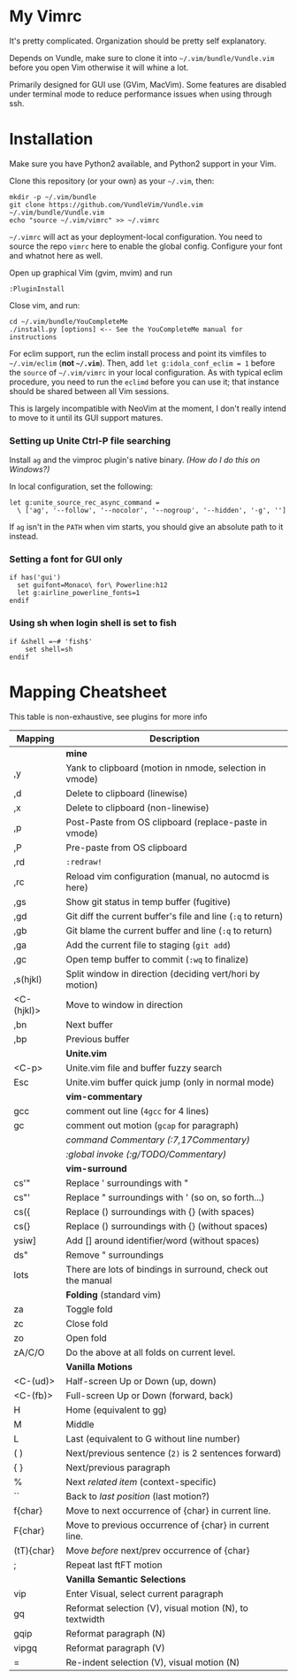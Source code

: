 # My Vimrc

It's pretty complicated. Organization should be pretty self explanatory.

Depends on Vundle, make sure to clone it into `~/.vim/bundle/Vundle.vim`
before you open Vim otherwise it will whine a lot.

Primarily designed for GUI use (GVim, MacVim). Some features are disabled
under terminal mode to reduce performance issues when using through ssh.

# Installation

Make sure you have Python2 available, and Python2 support in your Vim.

Clone this repository (or your own) as your `~/.vim`, then:

    mkdir -p ~/.vim/bundle
    git clone https://github.com/VundleVim/Vundle.vim ~/.vim/bundle/Vundle.vim
    echo "source ~/.vim/vimrc" >> ~/.vimrc

`~/.vimrc` will act as your deployment-local configuration. You need to source
the repo `vimrc` here to enable the global config. Configure your font and
whatnot here as well.

Open up graphical Vim (gvim, mvim) and run

    :PluginInstall

Close vim, and run:

    cd ~/.vim/bundle/YouCompleteMe
    ./install.py [options] <-- See the YouCompleteMe manual for instructions

For eclim support, run the eclim install process and point its vimfiles to
`~/.vim/eclim` (**not `~/.vim`**). Then, add `let g:idola_conf_eclim = 1`
before the `source` of `~/.vim/vimrc` in your local configuration. As with
typical eclim procedure, you need to run the `eclimd` before you can use it;
that instance should be shared between all Vim sessions.

This is largely incompatible with NeoVim at the moment, I don't really intend
to move to it until its GUI support matures.

### Setting up Unite Ctrl-P file searching

Install `ag` and the vimproc plugin's native binary. _(How do I do this on
Windows?)_

In local configuration, set the following:

    let g:unite_source_rec_async_command =
      \ ['ag', '--follow', '--nocolor', '--nogroup', '--hidden', '-g', '']

If `ag` isn't in the `PATH` when vim starts, you should give an absolute path
to it instead. 

### Setting a font for GUI only

    if has('gui')
      set guifont=Monaco\ for\ Powerline:h12
      let g:airline_powerline_fonts=1
    endif

### Using sh when login shell is set to fish

    if &shell =~# 'fish$'
        set shell=sh
    endif

# Mapping Cheatsheet

This table is non-exhaustive, see plugins for more info

Mapping       | Description
------------- | --------------------------------------------------------------
              | **mine**
,y            | Yank to clipboard (motion in nmode, selection in vmode)
,d            | Delete to clipboard (linewise)
,x            | Delete to clipboard (non-linewise)
,p            | Post-Paste from OS clipboard (replace-paste in vmode)
,P            | Pre-paste from OS clipboard
,rd           | `:redraw!`
,rc           | Reload vim configuration (manual, no autocmd is here)
,gs           | Show git status in temp buffer (fugitive)
,gd           | Git diff the current buffer's file and line (`:q` to return)
,gb           | Git blame the current buffer and line (`:q` to return)
,ga           | Add the current file to staging (`git add`)
,gc           | Open temp buffer to commit (`:wq` to finalize)
,s(hjkl)      | Split window in direction (deciding vert/hori by motion)
\<C-(hjkl)\>  | Move to window in direction
,bn           | Next buffer
,bp           | Previous buffer
              | **Unite.vim**
\<C-p\>       | Unite.vim file and buffer fuzzy search
Esc           | Unite.vim buffer quick jump (only in normal mode)
              | **vim-commentary**
gcc           | comment out line (`4gcc` for 4 lines)
gc            | comment out motion (`gcap` for paragraph)
              | _command Commentary (:7,17Commentary)_
              | _:global invoke (:g/TODO/Commentary)_
              | **vim-surround**
cs'"          | Replace ' surroundings with "
cs"'          | Replace " surroundings with ' (so on, so forth...)
cs({          | Replace () surroundings with {} (with spaces)
cs(}          | Replace () surroundings with {} (without spaces)
ysiw]         | Add [] around identifier/word (without spaces)
ds"           | Remove " surroundings
lots          | There are lots of bindings in surround, check out the manual
              | **Folding** (standard vim)
za            | Toggle fold
zc            | Close fold
zo            | Open fold
zA/C/O        | Do the above at all folds on current level.
              | **Vanilla Motions**
\<C-(ud)\>      | Half-screen Up or Down (up, down)
\<C-(fb)\>      | Full-screen Up or Down (forward, back)
H             | Home (equivalent to gg)
M             | Middle
L             | Last (equivalent to G without line number)
( )           | Next/previous sentence (`2)` is 2 sentences forward)
{ }           | Next/previous paragraph
%             | Next _related item_ (context-specific)
\`\`          | Back to _last position_ (last motion?)
f{char}       | Move to next occurrence of {char} in current line.
F{char}       | Move to previous occurrence of {char} in current line.
(tT){char}    | Move _before_ next/prev occurrence of {char}
;             | Repeat last ftFT motion
              | **Vanilla Semantic Selections**
vip           | Enter Visual, select current paragraph
gq            | Reformat selection (V), visual motion (N), to textwidth
gqip          | Reformat paragraph (N)
vipgq         | Reformat paragraph (V)
=             | Re-indent selection (V), visual motion (N)

